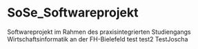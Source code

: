 # SoSe_Softwareprojekt
Softwareprojekt im Rahmen des praxisintegrierten Studiengangs Wirtschaftsinformatik an der FH-Bielefeld
test
test2
TestJoscha